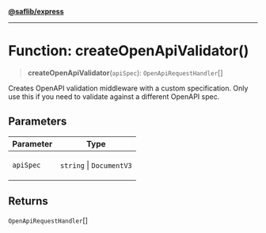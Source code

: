 [**@saflib/express**](../index.md)

***

# Function: createOpenApiValidator()

> **createOpenApiValidator**(`apiSpec`): `OpenApiRequestHandler`[]

Creates OpenAPI validation middleware with a custom specification.
Only use this if you need to validate against a different OpenAPI spec.

## Parameters

<table>
<thead>
<tr>
<th>Parameter</th>
<th>Type</th>
</tr>
</thead>
<tbody>
<tr>
<td>

`apiSpec`

</td>
<td>

`string` \| `DocumentV3`

</td>
</tr>
</tbody>
</table>

## Returns

`OpenApiRequestHandler`[]

